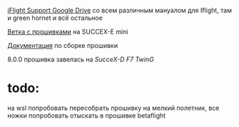 [iFlight Support Google Drive](https://drive.google.com/drive/u/0/folders/1r3MNTBNYSzGeRXQg45j4IJVoW1Xjk7Y0) со всем различным мануалом для Iflight, там и green hornet и всё остальное

[Ветка с прошивками](https://github.com/iNavFlight/inav/issues/6711#issuecomment-892387900) на SUCCEX-E mini

[Документация](https://github.com/iNavFlight/inav/tree/master/docs/development) по сборке прошивки

8.0.0 прошивка завелась на *SucceX-D F7 TwinG*

# todo:
на wsl попробовать пересобрать прошивку на мелкий полетник, все ножки попробовать отыскать в прошивке betaflight

